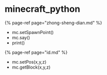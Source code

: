# minecraft\_python

{% page-ref page="zhong-sheng-dian.md" %}

* mc.setSpawnPoint\(\)
* mc.say\(\)
* print\(\)

{% page-ref page="id.md" %}

* mc.setPos\(x,y,z\)
* mc.getBlock\(x,y,z\)

